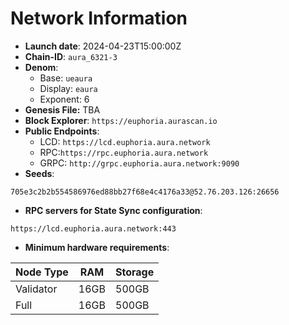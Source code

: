 # Network Information
- **Launch date**: 2024-04-23T15:00:00Z
- **Chain-ID**: `aura_6321-3`
- **Denom**:
    - Base: `ueaura`
    - Display: `eaura`
    - Exponent: 6
- **Genesis File:** TBA
- **Block Explorer**: `https://euphoria.aurascan.io`
- **Public Endpoints**:
  - LCD: `https://lcd.euphoria.aura.network`
  - RPC:`https://rpc.euphoria.aura.network`
  - GRPC: `http://grpc.euphoria.aura.network:9090`
- **Seeds**:
```
705e3c2b2b554586976ed88bb27f68e4c4176a33@52.76.203.126:26656
```
- **RPC servers for State Sync configuration**:
```
https://lcd.euphoria.aura.network:443
```
- **Minimum hardware requirements**:

| Node Type  | RAM  | Storage  | 
|------------|------|----------|
| Validator  | 16GB | 500GB    |
| Full       | 16GB  | 500GB    |  
